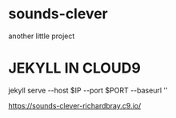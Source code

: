 # sounds-clever
another little project

JEKYLL IN CLOUD9
================

jekyll serve --host $IP --port $PORT --baseurl ''


https://sounds-clever-richardbray.c9.io/
